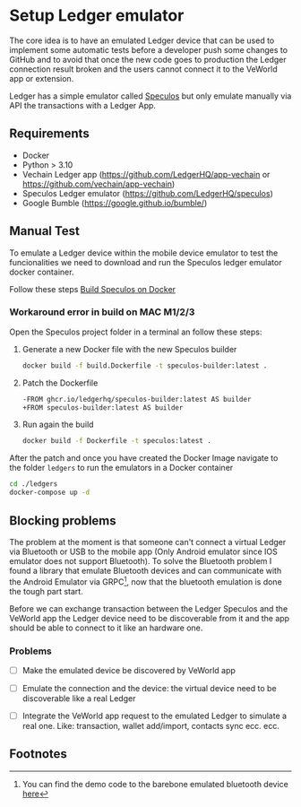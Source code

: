 # Setup Ledger emulator

The core idea is to have an emulated Ledger device that can be used to implement some automatic tests before a developer push some changes to GitHub and to avoid that once the new code goes to production the Ledger connection result broken and the users cannot connect it to the VeWorld app or extension.

Ledger has a simple emulator called [Speculos](https://github.com/LedgerHQ/speculos) but only emulate manually via API the transactions with a Ledger App.

## Requirements

- Docker
- Python > 3.10
- Vechain Ledger app (<https://github.com/LedgerHQ/app-vechain> or <https://github.com/vechain/app-vechain>)
- Speculos Ledger emulator (<https://github.com/LedgerHQ/speculos>)
- Google Bumble (<https://google.github.io/bumble/>)

## Manual Test

To emulate a Ledger device within the mobile device emulator to test the funcionalities we need to download and run the Speculos ledger emulator docker container.

Follow these steps [Build Speculos on Docker](https://speculos.ledger.com/user/macm1.html#how-to-build-the-docker-image)

### Workaround error in build on MAC M1/2/3

Open the Speculos project folder in a terminal an follow these steps:

1. Generate a new Docker file with the new Speculos builder

    ```bash
    docker build -f build.Dockerfile -t speculos-builder:latest .
    ```

2. Patch the Dockerfile

    ```bash
    -FROM ghcr.io/ledgerhq/speculos-builder:latest AS builder
    +FROM speculos-builder:latest AS builder
    ```

3. Run again the build

    ```bash
    docker build -f Dockerfile -t speculos:latest .
    ```

After the patch and once you have created the Docker Image navigate to the folder `ledgers` to run the emulators in a Docker container

```bash
cd ./ledgers
docker-compose up -d
```

## Blocking problems

The problem at the moment is that someone can't connect a virtual Ledger via Bluetooth or USB to the mobile app (Only Android emulator since IOS emulator does not support Bluetooth).
To solve the Bluetooth problem I found a library that emulate Bluetooth devices and can communicate with the Android Emulator via GRPC[^1], now that the bluetooth emulation is done the tough part start.

Before we can exchange transaction between the Ledger Speculos and the VeWorld app the Ledger device need to be discoverable from it and the app should be able to connect to it like an hardware one.

### Problems

- [ ] Make the emulated device be discovered by VeWorld app

- [ ] Emulate the connection and the device: the virtual device need to be discoverable like a real Ledger

- [ ]  Integrate the VeWorld app request to the emulated Ledger to simulate a real one. Like: transaction, wallet add/import, contacts sync ecc. ecc.

## Footnotes

[^1]: You can find the demo code to the barebone emulated bluetooth device [here](https://example.com)
